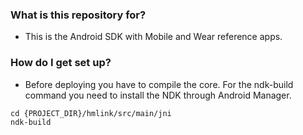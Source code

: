 ### What is this repository for? ###

* This is the Android SDK with Mobile and Wear reference apps.

### How do I get set up? ###

* Before deploying you have to compile the core. For the ndk-build command you need to install the NDK through Android Manager.
```
cd {PROJECT_DIR}/hmlink/src/main/jni 
ndk-build
```